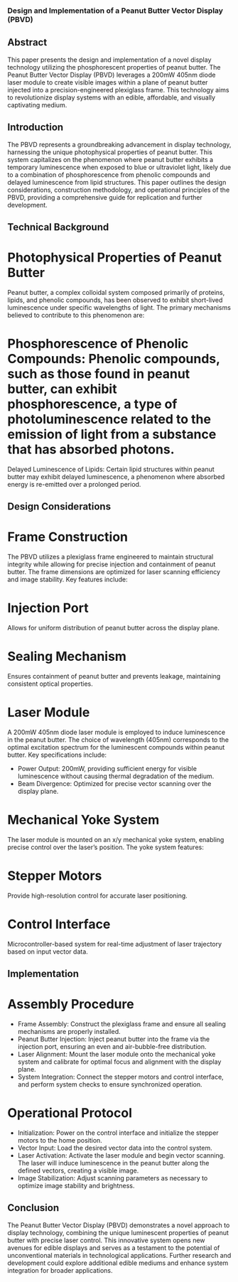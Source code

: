 ### Design and Implementation of a Peanut Butter Vector Display (PBVD)
## Abstract
This paper presents the design and implementation of a novel display technology utilizing the phosphorescent properties of peanut butter. The Peanut Butter Vector Display (PBVD) leverages a 200mW 405nm diode laser module to create visible images within a plane of peanut butter injected into a precision-engineered plexiglass frame. This technology aims to revolutionize display systems with an edible, affordable, and visually captivating medium.

## Introduction
The PBVD represents a groundbreaking advancement in display technology, harnessing the unique photophysical properties of peanut butter. This system capitalizes on the phenomenon where peanut butter exhibits a temporary luminescence when exposed to blue or ultraviolet light, likely due to a combination of phosphorescence from phenolic compounds and delayed luminescence from lipid structures. This paper outlines the design considerations, construction methodology, and operational principles of the PBVD, providing a comprehensive guide for replication and further development.

## Technical Background
# Photophysical Properties of Peanut Butter
Peanut butter, a complex colloidal system composed primarily of proteins, lipids, and phenolic compounds, has been observed to exhibit short-lived luminescence under specific wavelengths of light. The primary mechanisms believed to contribute to this phenomenon are:

# Phosphorescence of Phenolic Compounds: Phenolic compounds, such as those found in peanut butter, can exhibit phosphorescence, a type of photoluminescence related to the emission of light from a substance that has absorbed photons.
Delayed Luminescence of Lipids: Certain lipid structures within peanut butter may exhibit delayed luminescence, a phenomenon where absorbed energy is re-emitted over a prolonged period.

## Design Considerations
# Frame Construction
The PBVD utilizes a plexiglass frame engineered to maintain structural integrity while allowing for precise injection and containment of peanut butter. The frame dimensions are optimized for laser scanning efficiency and image stability. Key features include:
# Injection Port 
Allows for uniform distribution of peanut butter across the display plane.
# Sealing Mechanism 
Ensures containment of peanut butter and prevents leakage, maintaining consistent optical properties.
# Laser Module
A 200mW 405nm diode laser module is employed to induce luminescence in the peanut butter. The choice of wavelength (405nm) corresponds to the optimal excitation spectrum for the luminescent compounds within peanut butter. 
Key specifications include:
- Power Output: 200mW, providing sufficient energy for visible luminescence without causing thermal degradation of the medium.
- Beam Divergence: Optimized for precise vector scanning over the display plane.
# Mechanical Yoke System
The laser module is mounted on an x/y mechanical yoke system, enabling precise control over the laser’s position. The yoke system features:
# Stepper Motors 
Provide high-resolution control for accurate laser positioning.
# Control Interface 
Microcontroller-based system for real-time adjustment of laser trajectory based on input vector data.

## Implementation
# Assembly Procedure
- Frame Assembly: Construct the plexiglass frame and ensure all sealing mechanisms are properly installed.
- Peanut Butter Injection: Inject peanut butter into the frame via the injection port, ensuring an even and air-bubble-free distribution.
- Laser Alignment: Mount the laser module onto the mechanical yoke system and calibrate for optimal focus and alignment with the display plane.
- System Integration: Connect the stepper motors and control interface, and perform system checks to ensure synchronized operation.
# Operational Protocol
- Initialization: Power on the control interface and initialize the stepper motors to the home position.
- Vector Input: Load the desired vector data into the control system.
- Laser Activation: Activate the laser module and begin vector scanning. The laser will induce luminescence in the peanut butter along the defined vectors, creating a visible image.
- Image Stabilization: Adjust scanning parameters as necessary to optimize image stability and brightness.

## Conclusion
The Peanut Butter Vector Display (PBVD) demonstrates a novel approach to display technology, combining the unique luminescent properties of peanut butter with precise laser control. This innovative system opens new avenues for edible displays and serves as a testament to the potential of unconventional materials in technological applications. 
Further research and development could explore additional edible mediums and enhance system integration for broader applications.
